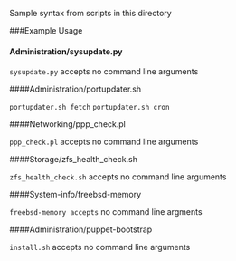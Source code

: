 Sample syntax from scripts in this directory

###Example Usage


#### Administration/sysupdate.py

`sysupdate.py` accepts no command line arguments

####Administration/portupdater.sh

`portupdater.sh fetch`
`portupdater.sh cron`

####Networking/ppp_check.pl

`ppp_check.pl` accepts no command line arguments

####Storage/zfs_health_check.sh

`zfs_health_check.sh` accepts no command line arguments

####System-info/freebsd-memory

`freebsd-memory accepts` no command line argments

####Administration/puppet-bootstrap

`install.sh` accepts no command line arguments
